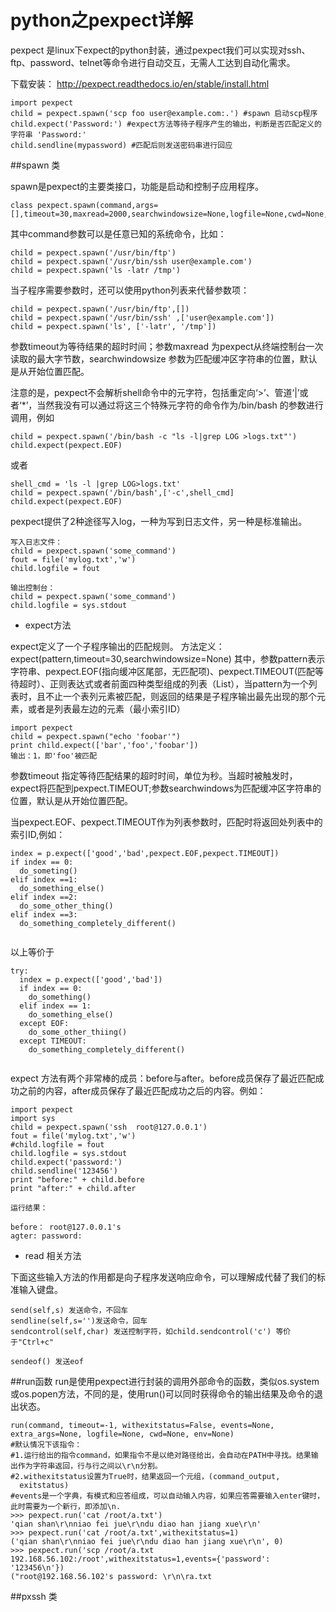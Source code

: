 # python之pexpect详解

pexpect 是linux下expect的python封装，通过pexpect我们可以实现对ssh、ftp、password、telnet等命令进行自动交互，无需人工达到自动化需求。

下载安装：
http://pexpect.readthedocs.io/en/stable/install.html

```
import pexpect
child = pexpect.spawn('scp foo user@example.com:.') #spawn 启动scp程序
child.expect('Password:') #expect方法等待子程序产生的输出，判断是否匹配定义的字符串 'Password:'
child.sendline(mypassword) #匹配后则发送密码串进行回应

```

##spawn 类

spawn是pexpect的主要类接口，功能是启动和控制子应用程序。

```
class pexpect.spawn(command,args=[],timeout=30,maxread=2000,searchwindowsize=None,logfile=None,cwd=None,env=None,ignore_sighup=True)

```
其中command参数可以是任意已知的系统命令，比如：

```
child = pexpect.spawn('/usr/bin/ftp') 
child = pexpect.spawn('/usr/bin/ssh user@example.com')
child = pexpect.spawn('ls -latr /tmp') 
```
当子程序需要参数时，还可以使用python列表来代替参数项：

```
child = pexpect.spawn('/usr/bin/ftp',[]) 
child = pexpect.spawn('/usr/bin/ssh' ,['user@example.com'])
child = pexpect.spawn('ls', ['-latr', '/tmp']) 
```
参数timeout为等待结果的超时时间；参数maxread 为pexpect从终端控制台一次读取的最大字节数，searchwindowsize 参数为匹配缓冲区字符串的位置，默认是从开始位置匹配。

注意的是，pexpect不会解析shell命令中的元字符，包括重定向‘>’、管道‘|’或者‘*’，当然我没有可以通过将这三个特殊元字符的命令作为/bin/bash 的参数进行调用，例如

```
child = pexpect.spawn('/bin/bash -c "ls -l|grep LOG >logs.txt"')
child.expect(pexpect.EOF)

```
或者

```
shell_cmd = 'ls -l |grep LOG>logs.txt'
child = pexpect.spawn('/bin/bash',['-c',shell_cmd]
child.expect(pexpect.EOF)
```

pexpect提供了2种途径写入log，一种为写到日志文件，另一种是标准输出。

```
写入日志文件：
child = pexpect.spawn('some_command')
fout = file('mylog.txt','w')
child.logfile = fout

输出控制台：
child = pexpect.spawn('some_command')
child.logfile = sys.stdout
```

* expect方法

expect定义了一个子程序输出的匹配规则。
方法定义： expect(pattern,timeout=30,searchwindowsize=None)
其中，参数pattern表示字符串、pexpect.EOF(指向缓冲区尾部，无匹配项)、pexpect.TIMEOUT(匹配等待超时）、正则表达式或者前面四种类型组成的列表（List），当pattern为一个列表时，且不止一个表列元素被匹配，则返回的结果是子程序输出最先出现的那个元素，或者是列表最左边的元素（最小索引ID）

```
import pexpect
child = pexpect.spawn("echo 'foobar'")
print child.expect(['bar','foo','foobar'])
输出：1，即'foo'被匹配
```
参数timeout 指定等待匹配结果的超时时间，单位为秒。当超时被触发时，expect将匹配到pexpect.TIMEOUT;参数searchwindows为匹配缓冲区字符串的位置，默认是从开始位置匹配。

当pexpect.EOF、pexpect.TIMEOUT作为列表参数时，匹配时将返回处列表中的索引ID,例如：

```
index = p.expect(['good','bad',pexpect.EOF,pexpect.TIMEOUT])
if index == 0:
  do_someting()
elif index ==1:
  do_something_else()
elif index ==2:
  do_some_other_thing()
elif index ==3:
  do_something_completely_different()
  
```
以上等价于

```
try: 
  index = p.expect(['good','bad'])
  if index == 0:
    do_something()
  elif index == 1:
    do_something_else()
  except EOF:
    do_some_other_thiing()
  except TIMEOUT:
    do_something_completely_different()
    
```
expect 方法有两个非常棒的成员：before与after。before成员保存了最近匹配成功之前的内容，after成员保存了最近匹配成功之后的内容。例如：

```
import pexpect
import sys
child = pexpect.spawn('ssh  root@127.0.0.1')
fout = file('mylog.txt','w')
#child.logfile = fout
child.logfile = sys.stdout
child.expect('password:')
child.sendline('123456')
print "before:" + child.before
print "after:" + child.after

运行结果：

before： root@127.0.0.1's
agter: password:
```
 * read 相关方法

下面这些输入方法的作用都是向子程序发送响应命令，可以理解成代替了我们的标准输入键盘。

```
send(self,s) 发送命令，不回车
sendline(self,s='')发送命令，回车
sendcontrol(self,char) 发送控制字符，如child.sendcontrol('c') 等价于"Ctrl+c"

sendeof() 发送eof

```
 
 ##run函数
  run是使用pexpect进行封装的调用外部命令的函数，类似os.system或os.popen方法，不同的是，使用run()可以同时获得命令的输出结果及命令的退出状态。
  
  ```
  run(command, timeout=-1, withexitstatus=False, events=None, extra_args=None, logfile=None, cwd=None, env=None)
#默认情况下该指令：
#1.运行给出的指令command，如果指令不是以绝对路径给出，会自动在PATH中寻找。结果输出作为字符串返回，行与行之间以\r\n分割。
#2.withexitstatus设置为True时，结果返回一个元组，(command_output,
    exitstatus)
#events是一个字典，有模式和应答组成，可以自动输入内容，如果应答需要输入enter键时，此时需要为一个新行，即添加\n.
>>> pexpect.run('cat /root/a.txt')
'qian shan\r\nniao fei jue\r\ndu diao han jiang xue\r\n'
>>> pexpect.run('cat /root/a.txt',withexitstatus=1)
('qian shan\r\nniao fei jue\r\ndu diao han jiang xue\r\n', 0)
>>> pexpect.run('scp /root/a.txt 192.168.56.102:/root',withexitstatus=1,events={'password': '123456\n'})
("root@192.168.56.102's password: \r\n\ra.txt        
  ```
  ##pxssh 类
  
  